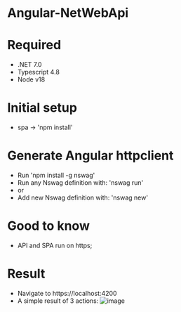 # Angular-NetWebApi
# Required
- .NET 7.0
- Typescript 4.8
- Node v18

# Initial setup
- spa -> 'npm install'

# Generate Angular httpclient
- Run 'npm install -g nswag'
- Run any Nswag definition with: 'nswag run'
- or 
- Add new Nswag definition with: 'nswag new'

# Good to know
- API and SPA run on https;

# Result
- Navigate to https://localhost:4200
- A simple result of 3 actions:
![image](https://user-images.githubusercontent.com/4559120/210442347-c0d5eeba-876b-4b23-b465-5f848787c799.png)
